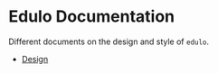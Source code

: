 # Edulo Documentation

Different documents on the design and style of `edulo`.

- [Design](DESIGN.md)